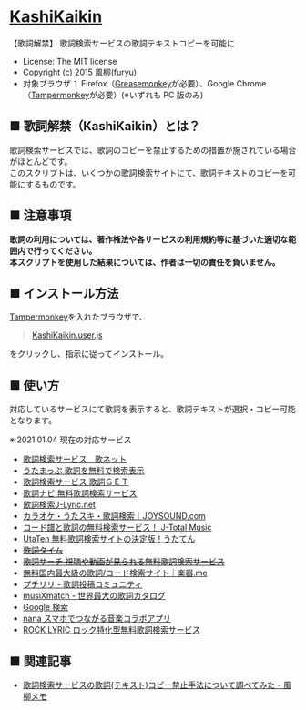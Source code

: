 [KashiKaikin](https://github.com/furyutei/KashiKaikin)
======================================================
【歌詞解禁】 歌詞検索サービスの歌詞テキストコピーを可能に  
- License: The MIT license  
- Copyright (c) 2015 風柳(furyu)  
- 対象ブラウザ： Firefox（[Greasemonkey](https://addons.mozilla.org/ja/firefox/addon/greasemonkey/)が必要）、Google Chrome（[Tampermonkey](https://chrome.google.com/webstore/detail/tampermonkey/dhdgffkkebhmkfjojejmpbldmpobfkfo?hl=ja)が必要）(※いずれも PC 版のみ)  


■ 歌詞解禁（KashiKaikin）とは？
---
歌詞検索サービスでは、歌詞のコピーを禁止するための措置が施されている場合がほとんどです。  
このスクリプトは、いくつかの歌詞検索サイトにて、歌詞テキストのコピーを可能にするものです。  


■ 注意事項
---
**歌詞の利用については、著作権法や各サービスの利用規約等に基づいた適切な範囲内で行ってください。**  
**本スクリプトを使用した結果については、作者は一切の責任を負いません。**  


■ インストール方法
---
[Tampermonkey](http://tampermonkey.net/)を入れたブラウザで、  

> [KashiKaikin.user.js](https://furyutei.github.io/KashiKaikin/src/js/KashiKaikin.user.js)  

をクリックし、指示に従ってインストール。  


■ 使い方
---
対応しているサービスにて歌詞を表示すると、歌詞テキストが選択・コピー可能となります。  

※ 2021.01.04 現在の対応サービス  
- [歌詞検索サービス　歌ネット](http://www.uta-net.com/)  
- [うたまっぷ 歌詞を無料で検索表示](http://www.utamap.com/)  
- [歌詞検索サービス 歌詞ＧＥＴ](http://www.kget.jp/)  
- [歌詞ナビ 無料歌詞検索サービス](http://kashinavi.com/)  
- [歌詞検索J-Lyric.net](http://j-lyric.net/)  
- [カラオケ・うたスキ・歌詞検索｜JOYSOUND.com](https://www.joysound.com/web/)  
- [コード譜と歌詞の無料検索サービス！ J-Total Music](http://music.j-total.net/)  
- [UtaTen 無料歌詞検索サイトの決定版！うたてん](http://utaten.com/)  
- <del>[歌詞タイム](http://www.kasi-time.com/)</del>  
- <del>[歌詞サーチ 視聴や動画が見られる無料歌詞検索サービス](http://kashisearch.jp/)</del>  
- [無料国内最大級の歌詞/コード検索サイト｜楽器.me](http://gakufu.gakki.me/)
- [プチリリ - 歌詞投稿コミュニティ](http://petitlyrics.com/)
- [musiXmatch - 世界最大の歌詞カタログ](https://www.musixmatch.com/ja)
- [Google 検索](https://www.google.com/)
- [nana スマホでつながる音楽コラボアプリ](https://nana-music.com/)
- [ROCK LYRIC ロック特化型無料歌詞検索サービス](https://rocklyric.jp/)

■ 関連記事
---
- [歌詞検索サービスの歌詞(テキスト)コピー禁止手法について調べてみた - 風柳メモ](http://d.hatena.ne.jp/furyu-tei/20150706/1436182102)  

